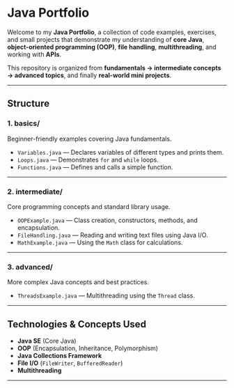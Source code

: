 #  Java Portfolio

Welcome to my **Java Portfolio**, a collection of code examples, exercises, and small projects that demonstrate my understanding of **core Java**, **object-oriented programming (OOP)**, **file handling**, **multithreading**, and working with **APIs**.

This repository is organized from **fundamentals → intermediate concepts → advanced topics**, and finally **real-world mini projects**.

---

## Structure

### **1. basics/**
Beginner-friendly examples covering Java fundamentals.
- `Variables.java` — Declares variables of different types and prints them.
- `Loops.java` — Demonstrates `for` and `while` loops.
- `Functions.java` — Defines and calls a simple function.

---

### **2. intermediate/**
Core programming concepts and standard library usage.
- `OOPExample.java` — Class creation, constructors, methods, and encapsulation.
- `FileHandling.java` — Reading and writing text files using Java I/O.
- `MathExample.java` — Using the `Math` class for calculations.

---

### **3. advanced/**
More complex Java concepts and best practices.
- `ThreadsExample.java` — Multithreading using the `Thread` class.

---

##  Technologies & Concepts Used
- **Java SE** (Core Java)
- **OOP** (Encapsulation, Inheritance, Polymorphism)
- **Java Collections Framework**
- **File I/O** (`FileWriter`, `BufferedReader`)
- **Multithreading**

---


